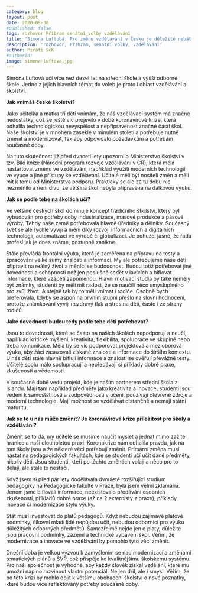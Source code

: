 ```yaml
---
category: blog
layout: post
date: 2020-09-30
#published: false
tags: rozhovor Příbram senátní_volby vzdělávání 
title: 'Simona Luftobá: Pro změnu vzdělávání v Česku je důležité nebát se myslet a jednat mimo zažité hranice'
description: 'rozhovor, Příbram, senátní volby, vzdělávání' 
author: Piráti SčK
#authorId: 
image: simona-luftova.jpg
---
```


Simona Luftová učí více než deset let na střední škole a vyšší odborné škole. Jedno z jejích hlavních témat do voleb je proto i oblast vzdělávání a školství. 

**Jak vnímáš české školství?**

Jako učitelka a matka tří dětí vnímám, že náš vzdělávací systém má značné nedostatky, což se ještě víc projevilo v době koronavirové krize, která odhalila technologickou nevyspělost a nepřipravenost značné části škol. Naše školství je v mnohém zaseklé v minulém století a potřebuje nutně změnit a modernizovat, tak aby odpovídalo požadavkům a potřebám současné doby.

Na tuto skutečnost již před dvaceti lety upozornilo Ministerstvo školství v tzv. Bílé knize (Národní program rozvoje vzdělávání v ČR), která měla nastartovat změnu ve vzdělávání, například využití moderních technologií ve výuce a jiné přístupy ke vzdělávání. Učitelé měli být nositeli změn a měli mít k tomu od Ministerstva podporu. Prakticky se ale za tu dobu nic nezměnilo a není divu, že většina škol nebyla připravena na dálkovou výuku.

**Jak se podle tebe na školách učí?**

Ve většině českých škol dominuje koncept tradičního školství, který byl vybudován pro potřeby doby industrializace, masové produkce a pásové výroby. Tehdy naše země potřebovala hlavně úředníky a dělníky. Současný svět se ale rychle vyvíjí a mění díky rozvoji informačních a digitálních technologií, automatizaci ve výrobě či globalizaci. Je bohužel jasné, že řada profesí jak je dnes známe, postupně zanikne.  

Stále převládá frontální výuka, která je zaměřena na přípravu na testy a zpracování velké sumy znalostí a informací. My ale potřebujeme naše děti připravit na reálný život a měnící se budoucnost. Budou totiž potřebovat jiné dovednosti a schopnosti než jen poslušně sedět v lavicích a biflovat informace, které vzápětí zapomenou. Hlavní motivací studia by také neměly být známky, studenti by měli mít radost, že se naučili něco smysluplného pro svůj život. A stejně tak by to měli vnímat i rodiče. Osobně bych preferovala, kdyby se aspoň na prvním stupni přešlo na slovní hodnocení, protože známkování vyvíjí nezdravý tlak a stres na děti, často i ze strany rodičů.

**Jaké dovednosti budou tedy podle tebe děti potřebovat?** 

Jsou to dovednosti, které se často na našich školách nepodporují a neučí, například kritické myšlení, kreativita, flexibilita, spolupráce ve skupině nebo třeba komunikace. Měla by se víc podporovat projektová a mezioborová výuka, aby žáci zasazovali získané znalosti a informace do širšího kontextu. U nás děti stále hlavně biflují informace a znalosti se ověřují převážně testy. Učitelé spolu málo spolupracují a nepředávají si příklady dobré praxe, zkušenosti a vědomosti.

V současné době vedu projekt, kde je naším partnerem střední škola z Islandu. Mají tam například předměty jako kreativita a inovace, studenti jsou vedeni k samostatnosti a zodpovědnosti v učení, používají otevřené zdroje a moderní technologie. Mají možnost se vzdělávat distančně a nemají státní maturitu. 

**Jak se to u nás může změnit? Je koronavirová krize příležitost pro školy a vzdělávání?**

Změnit se to dá, my učitelé se musíme naučit myslet a jednat mimo zažité hranice a naši dlouholetou praxi. Koronakrize nám odhalila pravdu, jak na tom školy jsou a že některé věci potřebují změnit. Primární změna musí nastat na pedagogických fakultách, kde se studenti učí učit dané předměty, nikoliv děti. Jsou studenti, kteří po těchto změnách volají a něco pro to dělají, ale stále to nestačí.

Když jsem si před pár lety dodělávala dvouleté rozšiřující studium pedagogiky na Pedagogické fakultě v Praze, byla jsem velmi zklamaná. Jenom jsme biflovali informace, neexistovalo předávání osobních zkušeností, příkladů dobré praxe (až na 2 externisty z praxe), příklady inovace či modernizace stylu výuky. 

Stát musí investovat do platů pedagogů. Když nebudou zajímavé platové podmínky, šikovní mladí lidé nepůjdou učit, nebudou odborníci pro výuku důležitých odborných předmětů. Samozřejmě nejde jen o platy, důležité jsou pracovní podmínky, zázemí a technické vybavení škol. Věřím, že modernizace a inovace ve vzdělávání by pomohlo tyto věci změnit. 

Dnešní doba je velkou výzvou k zamyšlením se nad modernizací a změnami tematických plánů a ŠVP, což přispěje ke kvalitnějšímu školskému systému. Pro naši společnost je výhodné, aby každý člověk získal vzdělání, které mu umožní naplno rozvinout vlastní potenciál. Ne jen dril, ale i smysl. Věřím, že po této krizi by mohlo dojít k většímu obohacení školství o nové poznatky, které budou více reflektovány potřeby současné doby.


